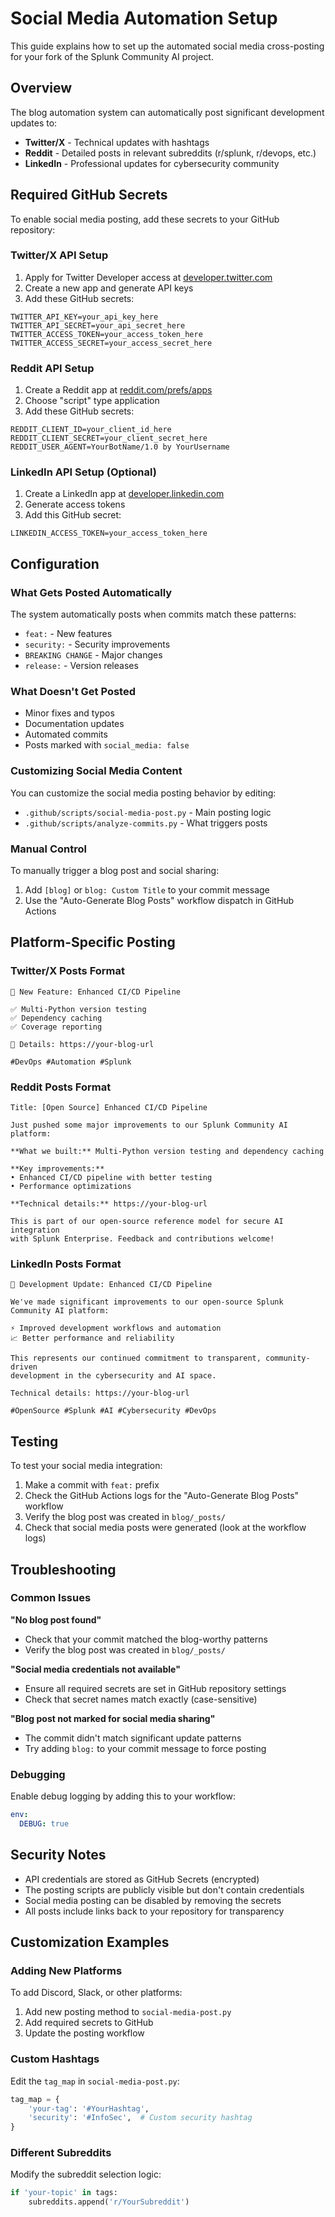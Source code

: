 # Social Media Automation Setup

This guide explains how to set up the automated social media cross-posting for your fork of the Splunk Community AI project.

## Overview

The blog automation system can automatically post significant development updates to:
- **Twitter/X** - Technical updates with hashtags
- **Reddit** - Detailed posts in relevant subreddits (r/splunk, r/devops, etc.)
- **LinkedIn** - Professional updates for cybersecurity community

## Required GitHub Secrets

To enable social media posting, add these secrets to your GitHub repository:

### Twitter/X API Setup

1. Apply for Twitter Developer access at [developer.twitter.com](https://developer.twitter.com)
2. Create a new app and generate API keys
3. Add these GitHub secrets:

```
TWITTER_API_KEY=your_api_key_here
TWITTER_API_SECRET=your_api_secret_here  
TWITTER_ACCESS_TOKEN=your_access_token_here
TWITTER_ACCESS_SECRET=your_access_secret_here
```

### Reddit API Setup

1. Create a Reddit app at [reddit.com/prefs/apps](https://reddit.com/prefs/apps)
2. Choose "script" type application
3. Add these GitHub secrets:

```
REDDIT_CLIENT_ID=your_client_id_here
REDDIT_CLIENT_SECRET=your_client_secret_here
REDDIT_USER_AGENT=YourBotName/1.0 by YourUsername
```

### LinkedIn API Setup (Optional)

1. Create a LinkedIn app at [developer.linkedin.com](https://developer.linkedin.com)
2. Generate access tokens
3. Add this GitHub secret:

```
LINKEDIN_ACCESS_TOKEN=your_access_token_here
```

## Configuration

### What Gets Posted Automatically

The system automatically posts when commits match these patterns:
- `feat:` - New features 
- `security:` - Security improvements
- `BREAKING CHANGE` - Major changes
- `release:` - Version releases

### What Doesn't Get Posted

- Minor fixes and typos
- Documentation updates
- Automated commits
- Posts marked with `social_media: false`

### Customizing Social Media Content

You can customize the social media posting behavior by editing:
- `.github/scripts/social-media-post.py` - Main posting logic
- `.github/scripts/analyze-commits.py` - What triggers posts

### Manual Control

To manually trigger a blog post and social sharing:
1. Add `[blog]` or `blog: Custom Title` to your commit message
2. Use the "Auto-Generate Blog Posts" workflow dispatch in GitHub Actions

## Platform-Specific Posting

### Twitter/X Posts Format
```
🚀 New Feature: Enhanced CI/CD Pipeline

✅ Multi-Python version testing
✅ Dependency caching  
✅ Coverage reporting

👀 Details: https://your-blog-url

#DevOps #Automation #Splunk
```

### Reddit Posts Format
```
Title: [Open Source] Enhanced CI/CD Pipeline

Just pushed some major improvements to our Splunk Community AI platform:

**What we built:** Multi-Python version testing and dependency caching

**Key improvements:**
• Enhanced CI/CD pipeline with better testing
• Performance optimizations

**Technical details:** https://your-blog-url

This is part of our open-source reference model for secure AI integration 
with Splunk Enterprise. Feedback and contributions welcome!
```

### LinkedIn Posts Format
```
🎯 Development Update: Enhanced CI/CD Pipeline

We've made significant improvements to our open-source Splunk Community AI platform:

⚡ Improved development workflows and automation
📈 Better performance and reliability

This represents our continued commitment to transparent, community-driven 
development in the cybersecurity and AI space.

Technical details: https://your-blog-url

#OpenSource #Splunk #AI #Cybersecurity #DevOps
```

## Testing

To test your social media integration:

1. Make a commit with `feat:` prefix
2. Check the GitHub Actions logs for the "Auto-Generate Blog Posts" workflow
3. Verify the blog post was created in `blog/_posts/`
4. Check that social media posts were generated (look at the workflow logs)

## Troubleshooting

### Common Issues

**"No blog post found"**
- Check that your commit matched the blog-worthy patterns
- Verify the blog post was created in `blog/_posts/`

**"Social media credentials not available"**
- Ensure all required secrets are set in GitHub repository settings
- Check that secret names match exactly (case-sensitive)

**"Blog post not marked for social media sharing"**
- The commit didn't match significant update patterns
- Try adding `blog:` to your commit message to force posting

### Debugging

Enable debug logging by adding this to your workflow:
```yaml
env:
  DEBUG: true
```

## Security Notes

- API credentials are stored as GitHub Secrets (encrypted)
- The posting scripts are publicly visible but don't contain credentials
- Social media posting can be disabled by removing the secrets
- All posts include links back to your repository for transparency

## Customization Examples

### Adding New Platforms

To add Discord, Slack, or other platforms:
1. Add new posting method to `social-media-post.py`
2. Add required secrets to GitHub
3. Update the posting workflow

### Custom Hashtags

Edit the `tag_map` in `social-media-post.py`:
```python
tag_map = {
    'your-tag': '#YourHashtag',
    'security': '#InfoSec',  # Custom security hashtag
}
```

### Different Subreddits

Modify the subreddit selection logic:
```python
if 'your-topic' in tags:
    subreddits.append('r/YourSubreddit')
```